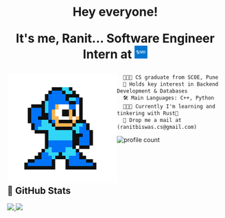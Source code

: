 
<div>
  <h1 align="center">
    Hey everyone! <br>
    <p>
      It's me, Ranit... Software Engineer Intern at <img src="./media/sas-glyph.jpg" width=30 />
    </p>
  </h1>
</div>

<img src="./media/ranit-hero.gif" align="left" />

  ```
    👨🏻‍🎓 CS graduate from SCOE, Pune
    🚀 Holds key interest in Backend Development & Databases
    🛠️ Main Languages: C++, Python
    🧑🏻‍💻 Currently I'm learning and tinkering with Rust🦀
    📧 Drop me a mail at (ranitbiswas.cs@gmail.com)
  ```
  ![profile count](https://komarev.com/ghpvc/?username=RhoNit&color=green) <br><br><br><br><br>


<h2 align="left">👀 GitHub Stats</h2>
<div>
  <a href="https://github.com/RhoNit">
    <img width="49%" src="https://github-readme-stats.vercel.app/api?username=RhoNit&theme=radical&title_color=0017ff&hide_border=true">
  </a>

  <a href="https://github.com/RhoNit">
    <img width="49%" src="http://github-readme-streak-stats.herokuapp.com/?api&count_private=true&include_all_commits=true&user=RhoNit&theme=radical&date_format=M%20j%5B%2C%20Y%5D&ring=0017ff&fire=0017ff&sideNums=0017ff&hide_border=true">
  </a>
</div>

